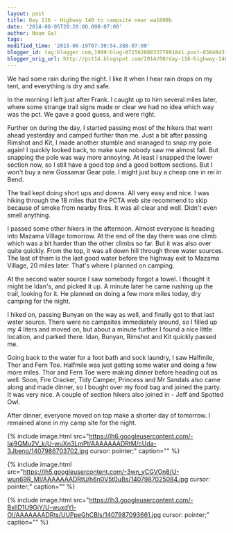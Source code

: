 ```yaml
---
layout: post
title: Day 116 - Highway 140 to campsite near wa1809b
date: '2014-08-05T20:20:00.000-07:00'
author: Noam Gal
tags:
modified_time: '2015-06-19T07:30:54.388-07:00'
blogger_id: tag:blogger.com,1999:blog-8715620883377891841.post-8384043183203043993
blogger_orig_url: http://pct14.blogspot.com/2014/08/day-116-highway-140-to-campsite-near.html
---
```


We had some rain during the night. I like it when I hear rain drops on my tent, and everything is dry and safe.

In the morning I left just after Frank. I caught up to him several miles later, where some strange trail signs made or clear we had no idea which way was the pct. We gave a good guess, and were right.

Further on during the day, I started passing most of the hikers that went ahead yesterday and camped further than me. Just a bit after passing Rimshot and Kit, I made another stumble and managed to snap my pole again! I quickly looked back, to make sure nobody saw me almost fall. But snapping the pole was way more annoying. At least I snapped the lower section now, so I still have a good top and a good bottom sections. But I won't buy a new Gossamar Gear pole. I might just buy a cheap one in rei in Bend.

The trail kept doing short ups and downs. All very easy and nice. I was hiking through the 18 miles that the PCTA web site recommend to skip because of smoke from nearby fires. It was all clear and well. Didn't even smell anything.

I passed some other hikers in the afternoon. Almost everyone is heading into Mazama Village tomorrow. At the end of the day there was one climb which was a bit harder than the other climbs so far. But it was also over quite quickly. From the top, it was all down hill through three water sources. The last of them is the last good water before the highway exit to Mazama Village, 20 miles later. That's where I planned on camping.

At the second water source I saw somebody forgot a towel. I thought it might be Idan's, and picked it up. A minute later he came rushing up the trail, looking for it. He planned on doing a few more miles today, dry camping for the night.

I hiked on, passing Bunyan on the way as well, and finally got to that last water source. There were no campsites immediately around, so I filled up my 4 liters and moved on, but about a minute further I found a nice little location, and parked there. Idan, Bunyan, Rimshot and Kit quickly passed me.

Going back to the water for a foot bath and sock laundry, I saw Halfmile, Thor and Fern Toe. Halfmile was just getting some water and doing a few more miles. Thor and Fern Toe were making dinner before heading out as well. Soon, Fire Cracker, Tidy Camper, Princess and Mr Sandals also came along and made dinner, so I bought over my food bag and joined the party. It was very nice. A couple of section hikers also joined in - Jeff and Spotted Owl.

After dinner, everyone moved on top make a shorter day of tomorrow. I remained alone in my camp site for the night.

{% include image.html src="https://lh6.googleusercontent.com/-Iaj9QMu2V_k/U-wuXn3LmPI/AAAAAAADRtM/cUda-3Jbeno/1407986703702.jpg cursor: pointer;" caption="" %}

{% include image.html src="https://lh5.googleusercontent.com/-3wn_vCGVOn8/U-wun69R_MI/AAAAAAADRtU/h6n0V5t0uBs/1407987025084.jpg cursor: pointer;" caption="" %}

{% include image.html src="https://lh3.googleusercontent.com/-BxlID1U9GiY/U-wuxdYl-OI/AAAAAAADRts/UUPpeGhCBls/1407987093661.jpg cursor: pointer;" caption="" %}
